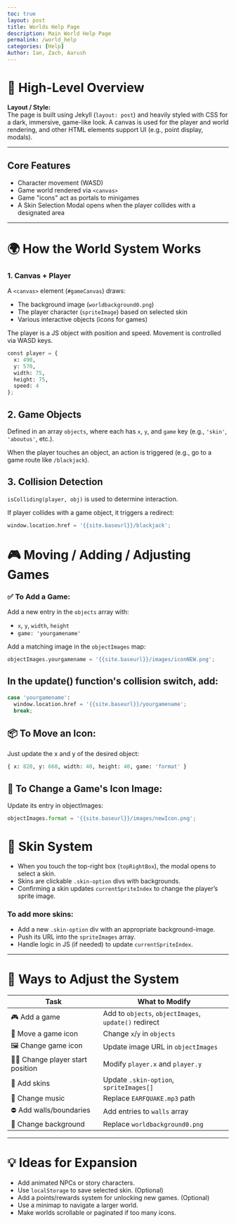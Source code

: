 ```yaml
---
toc: true
layout: post
title: Worlds Help Page
description: Main World Help Page
permalink: /world_help
categories: [Help]
Author: Ian, Zach, Aarush
---
```


# 🧠 High-Level Overview

**Layout / Style:**  
The page is built using Jekyll (`layout: post`) and heavily styled with CSS for a dark, immersive, game-like look. A canvas is used for the player and world rendering, and other HTML elements support UI (e.g., point display, modals).

---

## Core Features

- Character movement (WASD)
- Game world rendered via `<canvas>`
- Game "icons" act as portals to minigames
- A Skin Selection Modal opens when the player collides with a designated area

---

# 🌍 How the World System Works

### 1. Canvas + Player

A `<canvas>` element (`#gameCanvas`) draws:

- The background image (`worldbackground0.png`)
- The player character (`spriteImage`) based on selected skin
- Various interactive objects (icons for games)

The player is a JS object with position and speed. Movement is controlled via WASD keys.


```python
const player = {
  x: 490,
  y: 570,
  width: 75,
  height: 75,
  speed: 4
};
```

## 2. Game Objects

Defined in an array `objects`, where each has `x`, `y`, and `game` key (e.g., `'skin'`, `'aboutus'`, etc.).

When the player touches an object, an action is triggered (e.g., go to a game route like `/blackjack`).

## 3. Collision Detection

`isColliding(player, obj)` is used to determine interaction.

If player collides with a game object, it triggers a redirect:


```python
window.location.href = '{{site.baseurl}}/blackjack';
```

# 🎮 Moving / Adding / Adjusting Games

### ✅ To Add a Game:
Add a new entry in the `objects` array with:

- `x`, `y`, `width`, `height`
- `game: 'yourgamename'`

Add a matching image in the `objectImages` map:


```python
objectImages.yourgamename = '{{site.baseurl}}/images/iconNEW.png';
```

## In the update() function's collision switch, add:


```python
case 'yourgamename':
  window.location.href = '{{site.baseurl}}/yourgamename';
  break;
```

## 📦 To Move an Icon:
Just update the x and y of the desired object:


```python
{ x: 820, y: 660, width: 40, height: 40, game: 'format' }
```

## 🎨 To Change a Game's Icon Image:
Update its entry in objectImages:


```python
objectImages.format = '{{site.baseurl}}/images/newIcon.png';
```

# 👕 Skin System

- When you touch the top-right box (`topRightBox`), the modal opens to select a skin.
- Skins are clickable `.skin-option` divs with backgrounds.
- Confirming a skin updates `currentSpriteIndex` to change the player’s sprite image.

### To add more skins:

- Add a new `.skin-option` div with an appropriate background-image.
- Push its URL into the `spriteImages` array.
- Handle logic in JS (if needed) to update `currentSpriteIndex`.

---

# 🔧 Ways to Adjust the System

| Task                     | What to Modify                                |
|--------------------------|----------------------------------------------|
| 🎮 Add a game            | Add to `objects`, `objectImages`, `update()` redirect |
| 📍 Move a game icon      | Change `x`/`y` in `objects`                   |
| 🖼️ Change game icon     | Update image URL in `objectImages`            |
| 🧍‍♂️ Change player start position | Modify `player.x` and `player.y`            |
| 👕 Add skins             | Update `.skin-option`, `spriteImages[]`       |
| 🎵 Change music          | Replace `EARFQUAKE.mp3` path                    |
| ⛔ Add walls/boundaries  | Add entries to `walls` array                    |
| 🎨 Change background     | Replace `worldbackground0.png`                  |

---

# 💡 Ideas for Expansion

- Add animated NPCs or story characters.
- Use `localStorage` to save selected skin. (Optional)
- Add a points/rewards system for unlocking new games. (Optional)
- Use a minimap to navigate a larger world.
- Make worlds scrollable or paginated if too many icons.

<script>
// filepath: /home/kasm-user/nighthawk/GenomeGamersFrontend/navigation/Worlds/world0.md
// ...existing code...

// --- Background Music ---
const music = new Audio('{{site.baseurl}}/assets/audio/34gbaskygarden.mp3'); // Change path as needed
music.loop = true;
music.volume = 0.5;

// Play music after first user interaction (required by browsers)
function startMusicOnce() {
  music.play().catch(() => {});
  window.removeEventListener('click', startMusicOnce);
  window.removeEventListener('keydown', startMusicOnce);
}
window.addEventListener('click', startMusicOnce);
window.addEventListener('keydown', startMusicOnce);
</script>